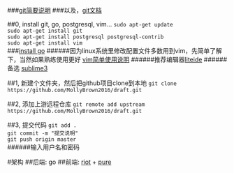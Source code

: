 
###[git简要说明](http://rogerdudler.github.io/git-guide/index.zh.html)
###以及，[git文档](https://git-scm.com/book/zh/v2)

##0, install git, go, postgresql, vim...
`sudo apt-get update`   
`sudo apt-get install git`   
`sudo apt-get install postgresql postgresql-contrib`   
`sudo apt-get install vim`   
###[install go](http://ask.xmodulo.com/install-go-language-linux.html)
######因为linux系统里修改配置文件多数用到vim，先简单了解下，当然如果熟练使用更好 [vim简单使用说明](http://www.jianshu.com/p/bcbe916f97e1)
######推荐编辑器[liteide](https://github.com/visualfc/liteide/blob/master/liteidex/deploy/welcome/en/install.md)
######备选 [sublime3](https://www.sublimetext.com/)

##1, 新建个文件夹，然后把github项目clone到本地
`git clone https://github.com/MollyBrown2016/draft.git`

##2, 添加上游远程仓库
`git remote add upstream https://github.com/MollyBrown2016/draft.git`

##3, 提交代码
`git add .`     
`git commit -m "提交说明"`    
`git push origin master`    
######输入用户名和密码


#架构
##后端: go
##前端: [riot](http://riotjs.com/zh/) + [pure](http://purecss.io/)



